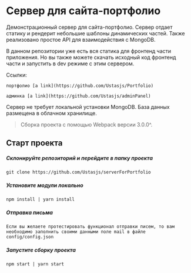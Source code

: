 # Сервер для сайта-портфолио

Демонстрационный сервер для сайта-портфолио. Сервер отдает статику и рендерит небольшие шаблоны динамических частей. Также реализовано простое API для взаимодействия с MongoDB.

В данном репозитории уже есть вся статика для фронтенд части приложения. Но вы также можете скачать исходный код фронтенд части и запустить в dev режиме с этим сервером.

Ссылки:

```
портфолио [a link](https://github.com/Ustasjs/Portfolio)
```
```
админка [a link](https://github.com/Ustasjs/adminPanel)
```
Сервер не требует локальной установки MongoDB. База данных размещена в облачном хранилище.

> Сборка проекта с помощью Webpack версии 3.0.0^.

## Старт проекта

##### Склонируйте репозиторий и перейдите в папку проекта

```
git clone https://github.com/Ustasjs/serverForPortfolio
```

##### Установите модули локально

```
npm install | yarn install
```

##### Отправка письма

```
Если вы желаете протестировать функционал отправки писем, то вам необходимо заполнить своими данными поле mail в файле config/config.json
```

##### Запустите сборку проекта

```
npm start | yarn start
```
